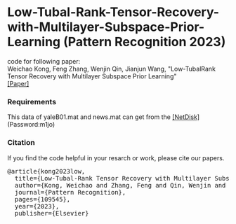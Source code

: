 # Low-Tubal-Rank-Tensor-Recovery-with-Multilayer-Subspace-Prior-Learning (Pattern Recognition 2023)
code for following paper:  
 Weichao Kong, Feng Zhang, Wenjin Qin, Jianjun Wang,  "Low-TubalRank Tensor Recovery with Multilayer Subspace Prior Learning"  
[[Paper]](https://www.sciencedirect.com/science/article/pii/S0031320323002455)
### Requirements
This data of yaleB01.mat and news.mat can get from the [[NetDisk]](https://pan.baidu.com/s/1fKpHkhQKaqIuRMa-fm8CmA) (Password:m1jo) 
### Citation
If you find the code helpful in your resarch or work, please cite our papers.

</pre></div>

<div class="highlight-none"><div class="highlight"><pre>
@article{kong2023low,
  title={Low-Tubal-Rank Tensor Recovery with Multilayer Subspace Prior Learning},
  author={Kong, Weichao and Zhang, Feng and Qin, Wenjin and Wang, Jianjun},
  journal={Pattern Recognition},
  pages={109545},
  year={2023},
  publisher={Elsevier}
</pre></div>
